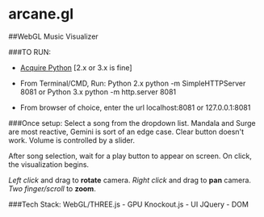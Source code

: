 arcane.gl
=========
##WebGL Music Visualizer

###TO RUN:
+ [Acquire Python](http://www.python.org/download/) [2.x or 3.x is fine]

+ From Terminal/CMD, Run:
    Python 2.x
    python -m SimpleHTTPServer 8081
or
    Python 3.x
    python -m http.server 8081

+ From browser of choice, enter the url
    localhost:8081 or 127.0.0.1:8081

###Once setup:
Select a song from the dropdown list. Mandala and Surge are most reactive, Gemini is sort of an edge case.
Clear button doesn't work.
Volume is controlled by a slider.

After song selection, wait for a play button to appear on screen. On click, the visualization begins.

*Left click* and drag to **rotate** camera. *Right click* and drag to **pan** camera. *Two finger/scroll* to **zoom**.

###Tech Stack:
WebGL/THREE.js - GPU
Knockout.js    - UI
JQuery         - DOM
